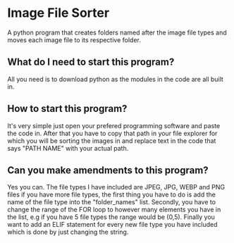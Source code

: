 # Image File Sorter
A python program that creates folders named after the image file types and moves each image file to its respective folder.

## What do I need to start this program?
All you need is to download python as the modules in the code are all built in.

## How to start this program?
It's very simple just open your prefered programming software and paste the code in. After that you have to copy that path in your file explorer for which you will be sorting the images in and replace text in the code that says "PATH NAME" with your actual path.

## Can you make amendments to this program?
Yes you can. The file types I have included are JPEG, JPG, WEBP and PNG files if you have more file types, the first thing you have to do is add the name of the file type into the "folder_names" list. Secondly, you have to change the range of the FOR loop to however many elements you have in the list, e.g if you have 5 file types the range would be (0,5). Finally you want to add an ELIF statement for every new file type you have included which is done by just changing the string.
